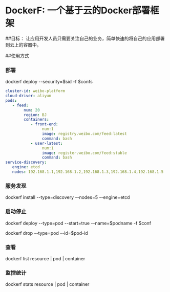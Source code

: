 DockerF: 一个基于云的Docker部署框架
====
##目标：
让应用开发人员只需要关注自己的业务，简单快速的将自己的应用部署到云上的容器中。

##使用方式

### 部署
dockerf deploy --security=$sid -f $confs

``` yaml
cluster-id: weibo-platform
cloud-driver: aliyun
pods:
   - feed:
        num: 20
        region: BJ
        containers:
           - front-end:
                num:1
                image: registry.weibo.com/feed:latest
                command: bash
           - user-latest:
                num:1
                image: register.weibo.com/feed:stable
                command: bash
service-discovery:
   engine: etcd
   nodes: 192.168.1.1,192.168.1.2,192.168.1.3,192.168.1.4,192.168.1.5
```

### 服务发现
dockerf install --type=discovery --nodes=5 --engine=etcd


### 启动停止
dockerf deploy --type=pod --start=true --name=$podname -f $conf

dockerf drop --type=pod --id=$pod-id

### 查看
dockerf list resource | pod | container



### 监控统计
dockerf stats resource | pod | container